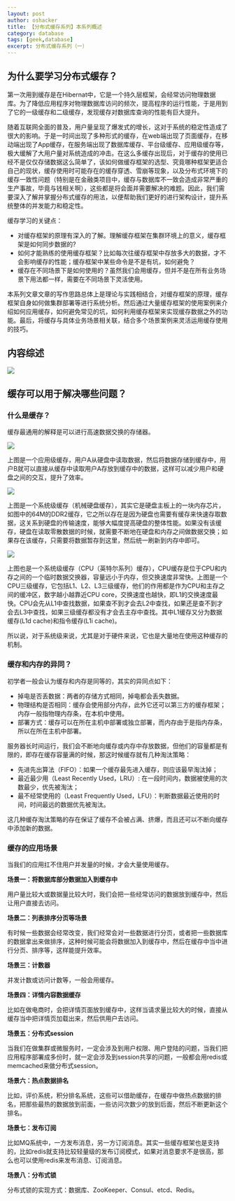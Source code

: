 ```yaml
---
layout: post 
author: oshacker
title: 【分布式缓存系列】本系列概述
category: database
tags: [geek,database]
excerpt: 分布式缓存系列（一）
---
```



## 为什么要学习分布式缓存？

第一次用到缓存是在Hibernat中，它是一个持久层框架，会经常访问物理数据库。为了降低应用程序对物理数据库访问的频次，提高程序的运行性能，于是用到了它的一级缓存和二级缓存，发现缓存对数据库查询的性能有巨大提升。

随着互联网全面的普及，用户量呈现了爆发式的增长，这对于系统的稳定性造成了很大的影响。于是一时间出现了多种形式的缓存，在web端出现了页面缓存，在移动端出现了App缓存，在服务端出现了数据库缓存、平台级缓存、应用级缓存等，极大缓解了大用户量对系统造成的冲击。在这么多缓存出现后，对于缓存的使用已经不是仅仅存储数据这么简单了，该如何做缓存框架的选型、究竟哪种框架更适合自己的现状，缓存使用时可能存在的缓存穿透、雪崩等现象，以及分布式环境下的缓存一致性问题（特别是在金融类项目中，缓存与数据库不一致会造成非常严重的生产事故，毕竟与钱相关啊），这些都是将会面并需要解决的难题。因此，我们需要深入了解并掌握分布式缓存的用法，以便帮助我们更好的进行架构设计，提升系统整体的并发能力和稳定性。

缓存学习的关键点：
+ 对缓存框架的原理有深入的了解。理解缓存框架在集群环境上的意义，缓存框架是如何同步数据的?
+ 如何才能熟练的使用缓存框架？比如每次往缓存框架中存放多大的数据，才不会影响缓存的性能；缓存框架中某些命令是不是有坑，如何避免？
+ 缓存在不同场景下是如何使用的？虽然我们会用缓存，但并不是在所有业务场景下用法都一样，需要在不同场景下灵活使用。

本系列文章文章的写作思路总体上是理论与实践相结合，对缓存框架的原理，缓存框架自身如何做集群部署等进行系统分析。然后通过大量缓存框架的使用案例来介绍如何应用缓存，如何避免常见的坑，如何利用缓存框架来实现缓存数据之外的功能。最后，将缓存与具体业务场景相关联，结合多个场景案例来灵活运用缓存使用的技巧。

## 内容综述

![](https://www.coderap.cn/assets/images/2020/06/cache1.png)

## 缓存可以用于解决哪些问题？

### 什么是缓存？

缓存最通用的解释是可以进行高速数据交换的存储器。

![](https://www.coderap.cn/assets/images/2020/06/cache2.png)

上图是一个应用级缓存，用户A从硬盘中读取数据，然后将数据存储到缓存中，用户B就可以直接从缓存中读取用户A存放到缓存中的数据，这样可以减少用户和硬盘之间的交互，提升了效率。

![](https://www.coderap.cn/assets/images/2020/06/cache3.png)

上图是一个系统级缓存（机械硬盘缓存），其实它是硬盘主板上的一块内存芯片，如图中的64M的DDR2缓存，它之所以存在是因为硬盘也需要有缓存来快速存取数据，这关系到硬盘的传输速度，能够大幅度提高硬盘的整体性能。如果没有该缓存，硬盘在读取零散数据的时候，就需要不断地在硬盘和内存之间做数据交换；如果存在该缓存，只需要将数据暂存到这里，然后统一刷新到内存中即可。

![](https://www.coderap.cn/assets/images/2020/06/cache3.png)

上图也是一个系统级缓存（CPU（英特尔系列）缓存），CPU缓存是位于CPU和内存之间的一个临时数据交换器，容量远小于内存，但交换速度非常快。上图是一个CPU三级缓存，它包括L1、L2、L3三级缓存，他们的作用都是作为CPU和主存之间的缓冲区，数字越小越靠近CPU core，交换速度也越快，即L1的交换速度最快。CPU会先从L1中查找数据，如果查不到才会去L2中查找，如果还是查不到才会去L3中查找，如果三级缓存都没有才会去主存中查找。其中L1缓存又分为数据缓存(L1d cache)和指令缓存(L1i cache)。

所以说，对于系统级来说，尤其是对于硬件来说，它也是大量地在使用这种缓存的机制。

### 缓存和内存的异同？

初学者一般会认为缓存和内存是同等的，其实的异同点如下：
+ 掉电是否丢数据：两者的存储方式相同，掉电都会丢失数据。
+ 物理结构是否相同：缓存会使用部分内存，此外它还可以第三方的缓存框架；内存一般指物理内存条，在本机中使用。
+ 部署方式：缓存可以在所在主机中部署或独立部署，而内存由于是指内存条，所以在所在主机中部署。

服务器长时间运行，我们会不断地向缓存或内存中存放数据，但他们的容量都是有限的，即存在缓存容量满的时候，那这时候缓存就有几种淘汰策略：
+ 先进先出算法（FIFO）：如果一个缓存最先进入缓存，则应该最早淘汰掉；
+ 最近最少用（Least Recently Used，LRU）: 在一段时间内，数据被使用的次数最少，优先被淘汰；
+ 最不经常使用的（Least Frequently Used，LFU）：判断数据最近使用的时间，时间最远的数据优先被淘汰。

这几种缓存淘汰策略的存在保证了缓存不会被占满、挤爆，而且还可以不断向缓存中添加新的数据。

### 缓存的应用场景

当我们的应用扛不住用户并发量的时候，才会大量使用缓存。

**场景一：将数据库部分数据加入到缓存中**

用户量比较大或数据量比较大时，我们会把一些经常访问的数据放到缓存中，然后让用户直接去访问。

**场景二：列表排序分页等场景**

有时候一些数据会经常改变，我们经常会对一些数据进行分页，或者把一些数据库的数据拿出来做排序，这种时候可能会将数据加入到缓存中，然后在缓存中当中进行分页、排序等，这样能提升效率。

**场景三：计数器**

并发计数或访问计数等，一般会用缓存。

**场景四：详情内容数据缓存**

比如在做电商时，会把详情页面放到缓存中，这样当请求量比较大的时候，直接从缓存当中把详情页加载出来，然后供用户去访问。

**场景五：分布式session**

当我们在做集群或微服务时，一定会涉及到用户权限、用户登陆的问题，当我们把应用程序部署成多份时，就一定会涉及到session共享的问题，一般都会用redis或memcached来做分布式session。

**场景六：热点数据排名**

比如，评价系统，积分排名系统，这些可以借助缓存，在缓存中做热点数据的排名，把那些最热的数据放到前面，一些访问次数少的放到后面，然后不断更新这个排名。

**场景七：发布订阅**

比如MQ系统中，一方发布消息，另一方订阅消息。其实一些缓存框架也是支持的，比如redis就支持比较轻量级的发布订阅模式，如果对消息要求不是很高，那么也可以使用redis来发布消息、订阅消息。

**场景八：分布式锁**

分布式锁的实现方式：数据库、ZooKeeper、Consul、etcd、Redis。

